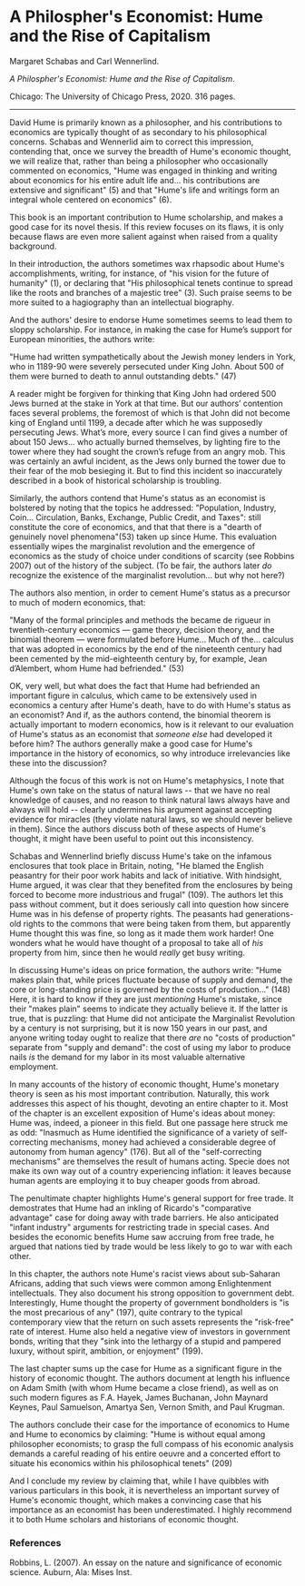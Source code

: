 A Philospher's Economist: Hume and the Rise of Capitalism
==========================================================

Margaret Schabas and Carl Wennerlind.

*A Philospher's Economist: Hume and the Rise of Capitalism*.

Chicago: The University of Chicago Press, 2020. 316 pages.

---

David Hume is primarily known as a philosopher, and his contributions to
economics are typically thought of as secondary to his philosophical concerns.
Schabas and Wennerlid aim to correct this impression, contending that, once we
survey the breadth of Hume's economic thought, we will realize that, rather
than being a philosopher who occasionally commented on economics, "Hume was
engaged in thinking and writing about economics for his entire adult life
and... his contributions are extensive and significant" (5) and that "Hume's
life and writings form an integral whole centered on economics" (6).

This book is an important contribution to Hume scholarship, and makes a good
case for its novel thesis. If this review focuses on its flaws, it is only
because flaws are even more salient against when raised from a quality
background.

In their introduction, the authors sometimes wax rhapsodic about Hume's
accomplishments, writing, for instance, of "his vision for the future of
humanity" (1), or declaring that "His philosophical tenets continue to spread
like the roots and branches of a majestic tree" (3).
Such praise seems to be more suited to a hagiography than an intellectual
biography.

And the authors' desire to endorse Hume sometimes seems to lead them to sloppy
scholarship. For instance, in making the case for Hume’s support for European
minorities, the authors write:

"Hume had written sympathetically about the Jewish money lenders in York, who
in 1189-90 were severely persecuted under King John. About 500 of them were
burned to death to annul outstanding debts." (47)

A reader might be forgiven for thinking that King John had ordered 500 Jews
burned at the stake in York at that time. But our authors’ contention faces
several problems, the foremost of which is that John did not become king of
England until 1199, a decade after which he was supposedly persecuting Jews.
What’s more, every source I can find gives a number of about 150 Jews... who
actually burned themselves, by lighting fire to the tower where they had sought
the crown’s refuge from an angry mob. This was certainly an awful incident, as
the Jews only burned the tower due to their fear of the mob
besieging it. But to find this incident so inaccurately described in a book of
historical scholarship is troubling.

Similarly, the authors contend that Hume's status as an economist is bolstered
by noting that the topics he addressed: "Population, Industry, Coin...
Circulation, Banks, Exchange, Public Credit, and Taxes": still constitute the
core of economics, and that that there is a "dearth of genuinely novel
phenomena"(53) taken up since Hume. This evaluation essentially wipes the
marginalist revolution and the emergence of economics as the study of choice
under conditions of scarcity (see Robbins 2007) out of the history of the
subject. (To be fair, the authors later *do* recognize the existence of the
marginalist revolution... but why not here?)

The authors also mention, in order to cement Hume's status as a precursor to
much of modern economics, that:

"Many of the formal principles and methods the became de rigueur in
twentieth-century economics — game theory, decision theory, and the binomial
theorem — were formulated before Hume... Much of the...
calculus that was adopted in economics by the end of the nineteenth century had
been cemented by the mid-eighteenth century by, for example, Jean d’Alembert,
whom Hume had befriended." (53)

OK, very well, but what does the fact that Hume had befriended an
important figure in calculus, which came to be extensively used in economics a
century after Hume's death, have to do with Hume's status as an economist? And
if, as the authors contend, the binomial theorem is actually important
to modern economics, how is it relevant to our evaluation of Hume's status as an
economist that *someone else* had developed it before him?
The authors generally make a good case for Hume's importance in the history of
economics, so why introduce irrelevancies like these into
the discussion?

Although the focus of this work is not on Hume's metaphysics, I note that
Hume's own take on the status of natural laws -- that we have no real knowledge
of causes, and no reason to think natural laws always have and always will
hold -- clearly undermines his argument against accepting evidence for miracles
(they violate natural laws, so we should never believe in them).
Since the authors discuss both of these aspects of Hume's thought, it
might have been useful to point out this inconsistency.

Schabas and Wennerlind briefly discuss Hume's take on the infamous enclosures
that took place in Britain,
noting, "He blamed the English peasantry for their poor work habits and lack of
initiative. With hindsight, Hume argued, it was clear that they benefited from
the enclosures by being forced to become more industrious and frugal" (109).
The authors let this pass without comment, but it does seriously call into
question how sincere Hume was in his defense of property rights. The peasants
had generations-old rights to the commons that were being taken from them, but
apparently Hume thought this was fine, so long as it made them work harder! One
wonders what he would have thought of a proposal to take all of *his* property
from him, since then he would *really* get busy writing.

In discussing Hume's ideas on price formation, the authors write:
"Hume makes plain that, while prices fluctuate because of supply and demand,
the core or long-standing price is governed by the costs of production..."
(148) Here, it is hard to know if they are just *mentioning* Hume's
mistake, since their "makes plain" seems to indicate they actually believe it.
If the latter is true, that is puzzling: that Hume did not anticipate the
Marginalist Revolution by a century is not surprising, but it is now 150 years
in our past, and anyone writing today ought to realize that there *are* no
"costs of production" separate from "supply and demand": the cost of using my
labor to produce nails *is* the demand for my labor in its most valuable
alternative employment.

In many accounts of the history of economic thought, Hume's monetary theory
is seen as his most important contribution. Naturally, this work addresses this
aspect of his thought, devoting an entire chapter to it. Most of the chapter is
an excellent exposition of Hume's ideas about money: Hume was, indeed, a
pioneer in this field. But one passage here struck me as odd:
"Inasmuch as Hume identified the significance of a variety of self-correcting
mechanisms, money had achieved a considerable degree of autonomy from human
agency" (176). But all of the "self-correcting
mechanisms" are themselves the result of humans acting. Specie does not make
its own way out of a country experiencing inflation: it leaves because human
agents are employing it to buy cheaper goods from abroad.

The penultimate chapter highlights Hume's general support for free trade. It
demostrates that Hume had an inkling of Ricardo's "comparative advantage" case
for doing away with trade barriers. He also anticipated "infant industry" arguments for
restricting trade in special cases. And besides the economic benefits Hume saw
accruing from free trade, he argued that nations tied by trade would be
less likely to go to war with each other.

In this chapter, the authors note Hume's racist views about sub-Saharan
Africans, adding that such views were common among Enlightenment intellectuals.
They also document his strong opposition to government debt. Interestingly,
Hume thought the property of government bondholders is "is the most precarious
of any" (197), quite contrary to the typical contemporary view that the return
on such assets represents the "risk-free" rate of interest. Hume also held a
negative view of investors in government bonds,
writing that they "sink into the lethargy of a
stupid and pampered luxury, without spirit, ambition, or enjoyment" (199).

The last chapter sums up the case for Hume as a significant figure in the
history of economic thought. The authors document at length his influence on
Adam Smith (with whom Hume became a close friend), as well as on such modern
figures as F.A. Hayek, James Buchanan, John Maynard Keynes, Paul Samuelson,
Amartya Sen, Vernon Smith, and Paul Krugman.

The authors conclude their case for the importance of economics to Hume and Hume to
economics by claiming:
"Hume is without equal among philosopher economists; to grasp the full compass
of his economic analysis demands a careful reading of his entire oeuvre and a
concerted effort to situate his economics within his philosophical tenets"
(209)

And I conclude my review by claiming that, while I have quibbles with various
particulars in this book, it is nevertheless an important survey of Hume's
economic thought, which makes a convincing case that his importance as an
economist has been underestimated. I highly recommend it to both Hume scholars
and historians of economic thought.



### References

Robbins, L. (2007).
An essay on the nature and significance of economic science.
Auburn, Ala: Mises Inst.
